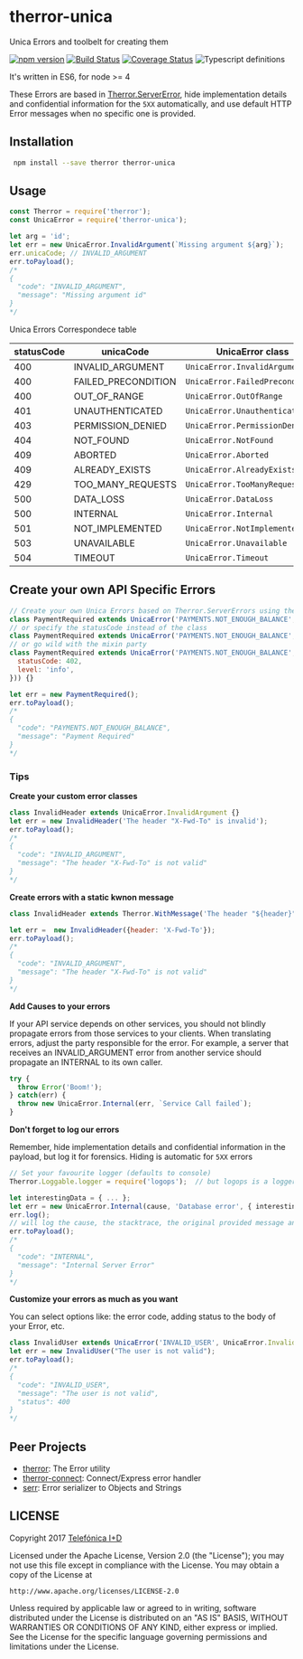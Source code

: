 # therror-unica
Unica Errors and toolbelt for creating them

[![npm version](https://badge.fury.io/js/therror-unica.svg)](http://badge.fury.io/js/therror-unica)
[![Build Status](https://travis-ci.org/therror/therror-unica.svg)](https://travis-ci.org/therror/therror-unica)
[![Coverage Status](https://coveralls.io/repos/therror/therror-unica/badge.svg?branch=master)](https://coveralls.io/r/therror/therror-unica?branch=master)
![Typescript definitions](https://img.shields.io/badge/TypeScript%20Definition-.d.ts-blue.svg)

It's written in ES6, for node >= 4

These Errors are based in [Therror.ServerError](https://github.com/therror/therror#server-error-classes), hide implementation details and confidential information for the `5XX` automatically, and use default HTTP Error messages when no specific one is provided.

## Installation 
```bash
 npm install --save therror therror-unica
```

## Usage

```js
const Therror = require('therror');
const UnicaError = require('therror-unica');

let arg = 'id';
let err = new UnicaError.InvalidArgument(`Missing argument ${arg}`);
err.unicaCode; // INVALID_ARGUMENT
err.toPayload();
/*
{
  "code": "INVALID_ARGUMENT",
  "message": "Missing argument id"
}
*/
```

Unica Errors Correspondece table

| statusCode | unicaCode | UnicaError class |
| --- | --- | --- |
| 400 | INVALID_ARGUMENT | `UnicaError.InvalidArgument` |
| 400 | FAILED_PRECONDITION | `UnicaError.FailedPrecondition` |
| 400 | OUT_OF_RANGE | `UnicaError.OutOfRange` |
| 401 | UNAUTHENTICATED | `UnicaError.Unauthenticated` |
| 403 | PERMISSION_DENIED | `UnicaError.PermissionDenied` |
| 404 | NOT_FOUND | `UnicaError.NotFound` |
| 409 | ABORTED | `UnicaError.Aborted` |
| 409 | ALREADY_EXISTS | `UnicaError.AlreadyExists` |
| 429 | TOO_MANY_REQUESTS | `UnicaError.TooManyRequests` |
| 500 | DATA_LOSS | `UnicaError.DataLoss` |
| 500 | INTERNAL | `UnicaError.Internal` |
| 501 | NOT_IMPLEMENTED | `UnicaError.NotImplemented` |
| 503 | UNAVAILABLE | `UnicaError.Unavailable` |
| 504 | TIMEOUT | `UnicaError.Timeout` |

## Create your own API Specific Errors
```js
// Create your own Unica Errors based on Therror.ServerErrors using the UnicaError Mixin
class PaymentRequired extends UnicaError('PAYMENTS.NOT_ENOUGH_BALANCE', Therror.ServerError.PaymentRequired) {}
// or specify the statusCode instead of the class
class PaymentRequired extends UnicaError('PAYMENTS.NOT_ENOUGH_BALANCE', Therror.ServerError[402]) {}
// or go wild with the mixin party
class PaymentRequired extends UnicaError('PAYMENTS.NOT_ENOUGH_BALANCE', Therror.ServerError({
  statusCode: 402,
  level: 'info',
})) {}

let err = new PaymentRequired();
err.toPayload();
/*
{
  "code": "PAYMENTS.NOT_ENOUGH_BALANCE",
  "message": "Payment Required"
}
*/
```

### Tips

**Create your custom error classes**
```js
class InvalidHeader extends UnicaError.InvalidArgument {}
let err = new InvalidHeader('The header "X-Fwd-To" is invalid');
err.toPayload();
/*
{
  "code": "INVALID_ARGUMENT",
  "message": "The header "X-Fwd-To" is not valid"
}
*/
```

**Create errors with a static kwnon message**
```js
class InvalidHeader extends Therror.WithMessage('The header "${header}" is not valid', UnicaError.InvalidArgument) {}

let err =  new InvalidHeader({header: 'X-Fwd-To'});
err.toPayload();
/*
{
  "code": "INVALID_ARGUMENT",
  "message": "The header "X-Fwd-To" is not valid"
}
*/
```

**Add Causes to your errors**

If your API service depends on other services, you should not blindly propagate errors from those services to your clients. When translating errors, adjust the party responsible for the error. For example, a server that receives an INVALID_ARGUMENT error from another service should propagate an INTERNAL to its own caller.


```js
try {
  throw Error('Boom!');
} catch(err) {
  throw new UnicaError.Internal(err, `Service Call failed`);
}
```

**Don't forget to log our errors**

Remember, hide implementation details and confidential information in the payload, but log it for forensics. Hiding is automatic for `5XX` errors

```js
// Set your favourite logger (defaults to console)
Therror.Loggable.logger = require('logops');  // but logops is a logger designed to log error causes and properties 

let interestingData = { ... };
let err = new UnicaError.Internal(cause, 'Database error', { interestingData });
err.log();
// will log the cause, the stacktrace, the original provided message and `interestingData`
err.toPayload();
/*
{
  "code": "INTERNAL",
  "message": "Internal Server Error"
}
*/
```

**Customize your errors as much as you want**

You can select options like: the error code, adding status to the body of your Error, etc.

```js
class InvalidUser extends UnicaError('INVALID_USER', UnicaError.InvalidArgument, true) {}
let err = new InvalidUser("The user is not valid");
err.toPayload();
/*
{
  "code": "INVALID_USER",
  "message": "The user is not valid",
  "status": 400
}
*/
```

## Peer Projects
* [therror](https://github.com/therror/therror): The Error utility
* [therror-connect](https://github.com/therror/therror-connect): Connect/Express error handler
* [serr](https://github.com/therror/serr): Error serializer to Objects and Strings

## LICENSE

Copyright 2017 [Telefónica I+D](http://www.tid.es)

Licensed under the Apache License, Version 2.0 (the "License");
you may not use this file except in compliance with the License.
You may obtain a copy of the License at

    http://www.apache.org/licenses/LICENSE-2.0

Unless required by applicable law or agreed to in writing, software
distributed under the License is distributed on an "AS IS" BASIS,
WITHOUT WARRANTIES OR CONDITIONS OF ANY KIND, either express or implied.
See the License for the specific language governing permissions and
limitations under the License.
